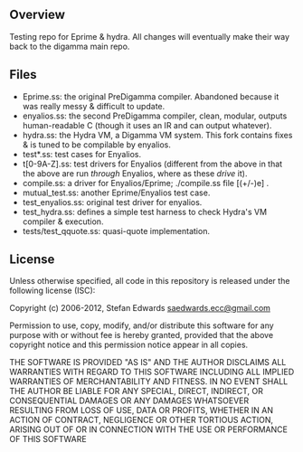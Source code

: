 ## Overview
Testing repo for Eprime & hydra. All changes will eventually make their way back to 
the digamma main repo.

## Files
- Eprime.ss: the original PreDigamma compiler. Abandoned because it was really messy & difficult to update.
- enyalios.ss: the second PreDigamma compiler, clean, modular, outputs human-readable C (though it uses an IR and can output whatever).
- hydra.ss: the Hydra VM, a Digamma VM system. This fork contains fixes & is tuned to be compilable by enyalios.
- test\*.ss: test cases for Enyalios.
- t[0-9A-Z].ss: test drivers for Enyalios (different from the above in that the above are run _through_ Enyalios, where as these _drive_ it).
- compile.ss: a driver for Enyalios/Eprime; ./compile.ss file [(+/-)e] <output-file> <init>.
- mutual\_test.ss: another Eprime/Enyalios test case.
- test\_enyalios.ss: original test driver for enyalios.
- test\_hydra.ss: defines a simple test harness to check Hydra\'s VM compiler & execution.
- tests/test\_qquote.ss: quasi-quote implementation.

## License

Unless otherwise specified, all code in this repository is released under the following license (ISC):

Copyright (c) 2006-2012, Stefan Edwards <saedwards.ecc@gmail.com>

Permission to use, copy, modify, and/or distribute this software for any purpose with or without fee is hereby
granted, provided that the above copyright notice and this permission notice appear in all copies.

THE SOFTWARE IS PROVIDED "AS IS" AND THE AUTHOR DISCLAIMS ALL WARRANTIES WITH REGARD TO THIS SOFTWARE INCLUDING
ALL IMPLIED WARRANTIES OF MERCHANTABILITY AND FITNESS. IN NO EVENT SHALL THE AUTHOR BE LIABLE FOR ANY SPECIAL,
DIRECT, INDIRECT, OR CONSEQUENTIAL DAMAGES OR ANY DAMAGES WHATSOEVER RESULTING FROM LOSS OF USE, DATA OR PROFITS,
WHETHER IN AN ACTION OF CONTRACT, NEGLIGENCE OR OTHER TORTIOUS ACTION, ARISING OUT OF OR IN CONNECTION WITH THE
USE OR PERFORMANCE OF THIS SOFTWARE
